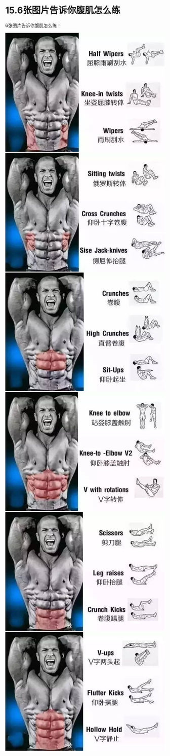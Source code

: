 # 15.6张图片告诉你腹肌怎么练

6张图片告诉你腹肌怎么练！ 

![](1.jpg)
![](2.jpg)
![](3.jpg)
![](4.jpg)
![](5.jpg)
![](6.jpg)